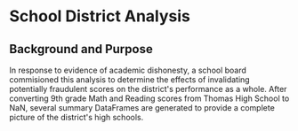 # School District Analysis

## Background and Purpose

In response to evidence of academic dishonesty, a school board commisioned this analysis to determine the effects of invalidating potentially fraudulent scores on the district's performance as a whole. After converting 9th grade Math and Reading scores from Thomas High School to NaN, several summary DataFrames are generated to provide a complete picture of the district's high schools.
